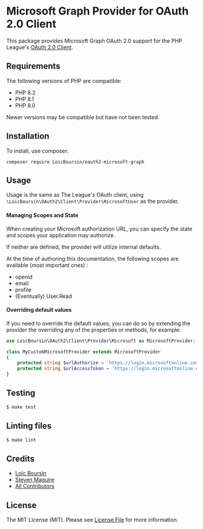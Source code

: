 # Microsoft Graph Provider for OAuth 2.0 Client

This package provides Microsoft Graph OAuth 2.0 support for the PHP League's [OAuth 2.0 Client](https://github.com/thephpleague/oauth2-client).

## Requirements

The following versions of PHP are compatible:
- PHP 8.2
- PHP 8.1
- PHP 8.0

Newer versions may be compatible but have not been tested.

## Installation

To install, use composer:

```
composer require LoicBoursin/oauth2-microsoft-graph
```

## Usage

Usage is the same as The League's OAuth client, using `\LoicBoursin\OAuth2\Client\Provider\MicrosoftUser` as the provider.

#### Managing Scopes and State

When creating your Microsoft authorization URL, you can specify the state and scopes your application may authorize.

If neither are defined, the provider will utilize internal defaults.

At the time of authoring this documentation, the following scopes are available (most important ones) :

- openid
- email
- profile
- (Eventually) User.Read

#### Overriding default values

If you need to override the default values, you can do so by extending the provider the overriding any of the properties or methods, for example:

```php
use LoicBoursin\OAuth2\Client\Provider\Microsoft as MicrosoftProvider;

class MyCustomMicrosoftProvider extends MicrosoftProvider
{
    protected string $urlAuthorize = 'https://login.microsoftonline.com/{TenantId}/oauth2/v2.0/authorize';
    protected string $urlAccessToken = 'https://login.microsoftonline.com/{TenantId}/oauth2/v2.0/token';
}
```

## Testing

``` bash
$ make test
```

## Linting files

```bash
$ make lint
```

## Credits

- [Loïc Boursin](https://github.com/LoicBoursin)
- [Steven Maguire](https://github.com/stevenmaguire)
- [All Contributors](https://github.com/stevenmaguire/oauth2-microsoft/contributors)


## License

The MIT License (MIT). Please see [License File](https://github.com/LoicBoursin/oauth2-microsoft-graph/blob/master/LICENSE) for more information.


